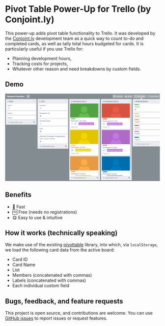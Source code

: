 # Pivot Table Power-Up for Trello (by Conjoint.ly)

This power-up adds pivot table functionality to Trello. It was developed by the [Conjoint.ly](https://conjointly.com/?utm_campaign=trello-pivot-table&utm_medium=social&utm_source=github) development team as a quick way to count to-do and completed cards, as well as tally total hours budgeted for cards. It is particularly useful if you use Trello for:

* Planning development hours,
* Tracking costs for projects,
* Whatever other reason and need breakdowns by custom fields.

## Demo

![Pivot Table demo](src/html/pivot-table-demo.gif)

## Benefits

* 💨 Fast
* 🆓 Free (needs no registrations)
* 😋 Easy to use & intuitive

## How it works (technically speaking)

We make use of the existing [pivottable](https://github.com/Conjoint-ly/pivottable) library, into which, via `localStorage`, we load the following card data from the active board:

* Card ID
* Card Name
* List
* Members (concatenated with commas)
* Labels (concatenated with commas)
* Each individual custom field

## Bugs, feedback, and feature requests

This project is open source, and contributions are welcome. You can use [GitHub issues](https://github.com/Conjoint-ly/trello-pivot/issues) to report issues or request features.
